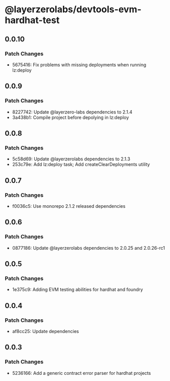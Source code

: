 # @layerzerolabs/devtools-evm-hardhat-test

## 0.0.10

### Patch Changes

- 5675416: Fix problems with missing deployments when running lz:deploy

## 0.0.9

### Patch Changes

- 8227742: Update @layerzero-labs dependencies to 2.1.4
- 3a438b1: Compile project before depolying in lz:deploy

## 0.0.8

### Patch Changes

- 5c58d69: Update @layerzerolabs dependencies to 2.1.3
- 253c79e: Add lz:deploy task; Add createClearDeployments utility

## 0.0.7

### Patch Changes

- f0036c5: Use monorepo 2.1.2 released dependencies

## 0.0.6

### Patch Changes

- 0877186: Update @layerzerolabs dependencies to 2.0.25 and 2.0.26-rc1

## 0.0.5

### Patch Changes

- 1e375c9: Adding EVM testing abilities for hardhat and foundry

## 0.0.4

### Patch Changes

- af8cc25: Update dependencies

## 0.0.3

### Patch Changes

- 5236166: Add a generic contract error parser for hardhat projects
